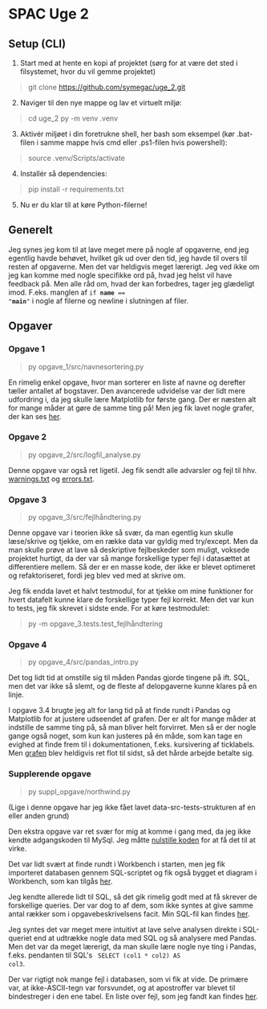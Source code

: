 # SPAC Uge 2
## Setup (CLI)
1. Start med at hente en kopi af projektet (sørg for at være det sted i filsystemet, hvor du vil gemme projektet)
> git clone https://github.com/symegac/uge_2.git
2. Naviger til den nye mappe og lav et virtuelt miljø:
> cd uge_2
> py -m venv .venv
3. Aktivér miljøet i din foretrukne shell, her bash som eksempel (kør .bat-filen i samme mappe hvis cmd eller .ps1-filen hvis powershell):
> source .venv/Scripts/activate
4. Installér så dependencies:
> pip install -r requirements.txt
5. Nu er du klar til at køre Python-filerne!

## Generelt
Jeg synes jeg kom til at lave meget mere på nogle af opgaverne, end jeg egentlig havde behøvet, hvilket gik ud over den tid, jeg havde til overs til resten af opgaverne. Men det var heldigvis meget lærerigt.
Jeg ved ikke om jeg kan komme med nogle specifikke ord på, hvad jeg helst vil have feedback på. Men alle råd om, hvad der kan forbedres, tager jeg glædeligt imod. F.eks. manglen af <code>if __name__ == "__main__"</code> i nogle af filerne og newline i slutningen af filer.

## Opgaver
### Opgave 1
> py opgave_1/src/navnesortering.py

En rimelig enkel opgave, hvor man sorterer en liste af navne og derefter tæller antallet af bogstaver.
Den avancerede udvidelse var der lidt mere udfordring i, da jeg skulle lære Matplotlib for første gang. Der er næsten alt for mange måder at gøre de samme ting på! Men jeg fik lavet nogle grafer, der kan ses [her](opgave_1/data/output/bar_plots.png).

### Opgave 2
> py opgave_2/src/logfil_analyse.py

Denne opgave var også ret ligetil. Jeg fik sendt alle advarsler og fejl til hhv. [warnings.txt](opgave_2/data/output/warnings.txt) og [errors.txt](opgave_2/data/output/errors.txt).

### Opgave 3
> py opgave_3/src/fejlhåndtering.py

Denne opgave var i teorien ikke så svær, da man egentlig kun skulle læse/skrive og tjekke, om en række data var gyldig med try/except.
Men da man skulle prøve at lave så deskriptive fejlbeskeder som muligt, voksede projektet hurtigt, da der var så mange forskellige typer fejl i datasættet at differentiere mellem. Så der er en masse kode, der ikke er blevet optimeret og refaktoriseret, fordi jeg blev ved med at skrive om.

Jeg fik endda lavet et halvt testmodul, for at tjekke om mine funktioner for hvert datafelt kunne klare de forskellige typer fejl korrekt. Men det var kun to tests, jeg fik skrevet i sidste ende.
For at køre testmodulet:
> py -m opgave_3.tests.test_fejlhåndtering

### Opgave 4
> py opgave_4/src/pandas_intro.py

Det tog lidt tid at omstille sig til måden Pandas gjorde tingene på ift. SQL, men det var ikke så slemt, og de fleste af delopgaverne kunne klares på en linje.

I opgave 3.4 brugte jeg alt for lang tid på at finde rundt i Pandas og Matplotlib for at justere udseendet af grafen. Der er alt for mange måder at indstille de samme ting på, så man bliver helt forvirret. Men så er der nogle gange også noget, som kun kan justeres på én måde, som kan tage en evighed at finde frem til i dokumentationen, f.eks. kursivering af ticklabels. Men [grafen](opgave_4/data/output/bar_plot.png) blev heldigvis ret flot til sidst, så det hårde arbejde betalte sig.

### Supplerende opgave
> py suppl_opgave/northwind.py

(Lige i denne opgave har jeg ikke fået lavet data-src-tests-strukturen af en eller anden grund)

Den ekstra opgave var ret svær for mig at komme i gang med, da jeg ikke kendte adgangskoden til MySql. Jeg måtte [nulstille koden](https://dev.mysql.com/doc/refman/8.4/en/resetting-permissions.html) for at få det til at virke.

Det var lidt svært at finde rundt i Workbench i starten, men jeg fik importeret databasen gennem SQL-scriptet og fik også bygget et diagram i Workbench, som kan tilgås [her](suppl_opgave/suppl_opg_2.1.pdf).

Jeg kendte allerede lidt til SQL, så det gik rimelig godt med at få skrever de forskellige queries. Der var dog to af dem, som ikke syntes at give samme antal rækker som i opgavebeskrivelsens facit. Min SQL-fil kan findes [her](suppl_opgave/uge3_opgave4.sql).

Jeg syntes det var meget mere intuitivt at lave selve analysen direkte i SQL-queriet end at udtrække nogle data med SQL og så analysere med Pandas. Men det var da meget lærerigt, da man skulle lære nogle nye ting i Pandas, f.eks. pendanten til SQL's <code> SELECT (col1 * col2) AS col3</code>.

Der var rigtigt nok mange fejl i databasen, som vi fik at vide. De primære var, at ikke-ASCII-tegn var forsvundet, og at apostroffer var blevet til bindestreger i den ene tabel. En liste over fejl, som jeg fandt kan findes [her](suppl_opgave/Fejl%20i%20Northwind-data.txt).